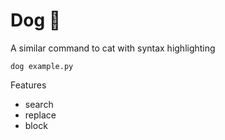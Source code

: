 # Dog 🐶

A similar command to cat with syntax highlighting 

    dog example.py

Features

- search
- replace
- block
